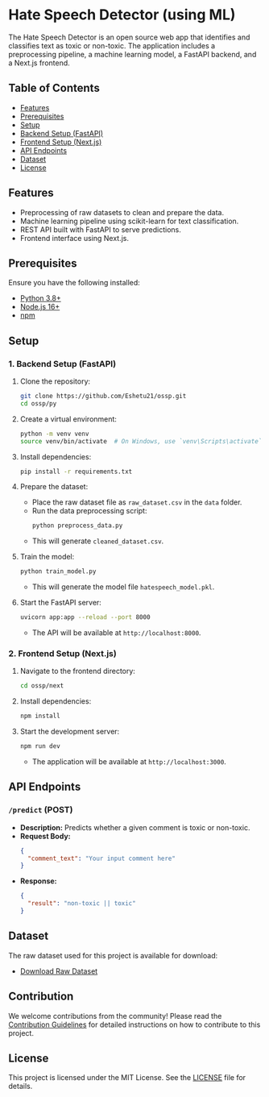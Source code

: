 # Hate Speech Detector (using ML)

The Hate Speech Detector is an open source web app that identifies and classifies text as toxic or non-toxic. The application includes a preprocessing pipeline, a machine learning model, a FastAPI backend, and a Next.js frontend.

## Table of Contents
- [Features](#features)
- [Prerequisites](#prerequisites)
- [Setup](#setup)
- [Backend Setup (FastAPI)](#1-backend-setup-fastapi)
- [Frontend Setup (Next.js)](#2-frontend-setup-nextjs)
- [API Endpoints](#api-endpoints)
- [Dataset](#dataset)
- [License](#license)

## Features

- Preprocessing of raw datasets to clean and prepare the data.
- Machine learning pipeline using scikit-learn for text classification.
- REST API built with FastAPI to serve predictions.
- Frontend interface using Next.js.

## Prerequisites

Ensure you have the following installed:

- [Python 3.8+](https://www.python.org/downloads/)
- [Node.js 16+](https://nodejs.org/)
- [npm](https://www.npmjs.com/)

## Setup

### 1. Backend Setup (FastAPI)

1. Clone the repository:
   ```bash
   git clone https://github.com/Eshetu21/ossp.git
   cd ossp/py
   ```

2. Create a virtual environment:
   ```bash
   python -m venv venv
   source venv/bin/activate  # On Windows, use `venv\Scripts\activate`
   ```

3. Install dependencies:
   ```bash
   pip install -r requirements.txt
   ```

4. Prepare the dataset:
   - Place the raw dataset file as `raw_dataset.csv` in the `data` folder.
   - Run the data preprocessing script:
     ```bash
     python preprocess_data.py
     ```
   - This will generate `cleaned_dataset.csv`.

5. Train the model:
   ```bash
   python train_model.py
   ```
   - This will generate the model file `hatespeech_model.pkl`.

6. Start the FastAPI server:
   ```bash
   uvicorn app:app --reload --port 8000
   ```
   - The API will be available at `http://localhost:8000`.

### 2. Frontend Setup (Next.js)

1. Navigate to the frontend directory:
   ```bash
   cd ossp/next
   ```

2. Install dependencies:
   ```bash
   npm install
   ```

3. Start the development server:
   ```bash
   npm run dev
   ```
   - The application will be available at `http://localhost:3000`.

## API Endpoints

### `/predict` (POST)

- **Description:** Predicts whether a given comment is toxic or non-toxic.
- **Request Body:**
  ```json
  {
    "comment_text": "Your input comment here"
  }
  ```
- **Response:**
  ```json
  {
    "result": "non-toxic || toxic"
  }
  ```
## Dataset

The raw dataset used for this project is available for download:
- [Download Raw Dataset](https://drive.google.com/file/d/18nMJ6sbiyiI4T-MwmopysF4QoWzMU-Kp/view?usp=drive_link)
  
## Contribution
We welcome contributions from the community! Please read the [Contribution Guidelines](./CONTRIBUTING.md) for detailed instructions on how to contribute to this project.


## License

This project is licensed under the MIT License. See the [LICENSE](./LICENSE) file for details.
